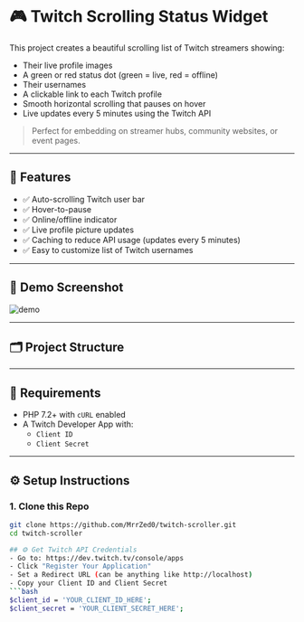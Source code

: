 # 🎮 Twitch Scrolling Status Widget

This project creates a beautiful scrolling list of Twitch streamers showing:
- Their live profile images
- A green or red status dot (green = live, red = offline)
- Their usernames
- A clickable link to each Twitch profile
- Smooth horizontal scrolling that pauses on hover
- Live updates every 5 minutes using the Twitch API

> Perfect for embedding on streamer hubs, community websites, or event pages.

---

## 🔧 Features

- ✅ Auto-scrolling Twitch user bar
- ✅ Hover-to-pause
- ✅ Online/offline indicator
- ✅ Live profile picture updates
- ✅ Caching to reduce API usage (updates every 5 minutes)
- ✅ Easy to customize list of Twitch usernames

---

## 🚀 Demo Screenshot

![demo](https://your-screenshot-url-if-any.png)

---

## 🗂️ Project Structure


---

## 🔌 Requirements

- PHP 7.2+ with `cURL` enabled
- A Twitch Developer App with:
  - `Client ID`
  - `Client Secret`

---

## ⚙️ Setup Instructions

### 1. Clone this Repo

```bash
git clone https://github.com/MrrZed0/twitch-scroller.git
cd twitch-scroller

## ⚙️ Get Twitch API Credentials
- Go to: https://dev.twitch.tv/console/apps
- Click "Register Your Application"
- Set a Redirect URL (can be anything like http://localhost)
- Copy your Client ID and Client Secret
```bash
$client_id = 'YOUR_CLIENT_ID_HERE';
$client_secret = 'YOUR_CLIENT_SECRET_HERE';
